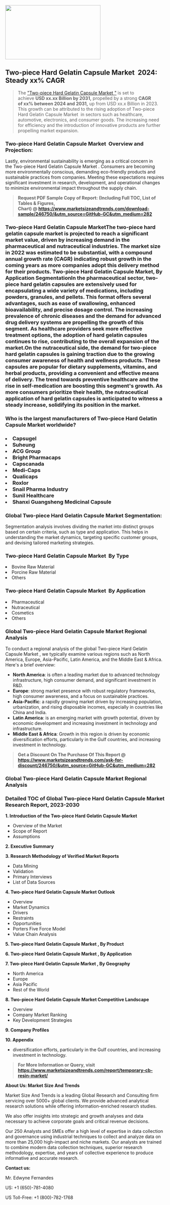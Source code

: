 <p><img class="alignnone size-medium wp-image-20088" src="https://ffe5etoiles.com/wp-content/uploads/2024/12/MST1-300x171.png" alt="" width="300" height="171" /></p><h2 id="ember46" class="ember-view reader-text-block__heading-2">Two-piece Hard Gelatin Capsule Market &nbsp;2024: Steady&nbsp;xx% CAGR</h2><blockquote id="ember47" class="ember-view reader-text-block__blockquote">The&nbsp;<a class="app-aware-link " href="https://www.marketsizeandtrends.com/download-sample/246750/&utm_source=GitHub-GC&utm_medium=282" target="_blank" data-test-app-aware-link="">"Two-piece Hard Gelatin Capsule Market "</a>&nbsp;is set to achieve&nbsp;<strong>USD&nbsp;xx.xx&nbsp;Billion by 2031,</strong>&nbsp;propelled by a strong&nbsp;<strong>CAGR of&nbsp;xx% between 2024 and 2031,</strong>&nbsp;up from USD xx.x Billion in 2023. This growth can be attributed to the rising adoption of&nbsp;Two-piece Hard Gelatin Capsule Market &nbsp;in sectors such as healthcare, automotive, electronics, and consumer goods. The increasing need for efficiency and the introduction of innovative products are further propelling market expansion.</blockquote><h3 id="ember48" class="ember-view reader-text-block__heading-3">Two-piece Hard Gelatin Capsule Market &nbsp;Overview and Projection:</h3><p id="ember49" class="ember-view reader-text-block__paragraph">Lastly, environmental sustainability is emerging as a critical concern in the&nbsp;Two-piece Hard Gelatin Capsule Market . Consumers are becoming more environmentally conscious, demanding eco-friendly products and sustainable practices from companies. Meeting these expectations requires significant investment in research, development, and operational changes to minimize environmental impact throughout the supply chain.</p><blockquote id="ember50" class="ember-view reader-text-block__blockquote"><strong>Request PDF Sample Copy of Report: (Including Full TOC, List of Tables &amp; Figures, Chart)&nbsp;@&nbsp;<strong><a href="https://www.marketsizeandtrends.com/download-sample/246750/&utm_source=GitHub-GC&utm_medium=282" target="_blank">https://www.marketsizeandtrends.com/download-sample/246750/&utm_source=GitHub-GC&utm_medium=282</a></strong></strong></blockquote><h3 class=""> Two-piece Hard Gelatin Capsule MarketThe two-piece hard gelatin capsule market is projected to reach a significant market value, driven by increasing demand in the pharmaceutical and nutraceutical industries. The market size in 2022 was estimated to be substantial, with a compound annual growth rate (CAGR) indicating robust growth in the coming years as more companies adopt this delivery method for their products. Two-piece Hard Gelatin Capsule Market, By Application SegmentationIn the pharmaceutical sector, two-piece hard gelatin capsules are extensively used for encapsulating a wide variety of medications, including powders, granules, and pellets. This format offers several advantages, such as ease of swallowing, enhanced bioavailability, and precise dosage control. The increasing prevalence of chronic diseases and the demand for advanced drug delivery systems are propelling the growth of this segment. As healthcare providers seek more effective treatment options, the adoption of hard gelatin capsules continues to rise, contributing to the overall expansion of the market.On the nutraceutical side, the demand for two-piece hard gelatin capsules is gaining traction due to the growing consumer awareness of health and wellness products. These capsules are popular for dietary supplements, vitamins, and herbal products, providing a convenient and effective means of delivery. The trend towards preventive healthcare and the rise in self-medication are boosting this segment's growth. As more consumers prioritize their health, the nutraceutical application of hard gelatin capsules is anticipated to witness a steady increase, solidifying its position in the market.</h3><h3 id="" class="">Who is the largest manufacturers of&nbsp;Two-piece Hard Gelatin Capsule Market worldwide?</h3><h3 class=""></Li><Li>Capsugel</Li><Li> Suheung</Li><Li> ACG Group</Li><Li> Bright Pharmacaps</Li><Li> Capscanada</Li><Li> Medi-Caps</Li><Li> Qualicaps</Li><Li> Roxlor</Li><Li> Snail Pharma Industry</Li><Li> Sunil Healthcare</Li><Li> Shanxi Guangsheng Medicinal Capsule</h3><h3 id="ember53" class="ember-view reader-text-block__heading-3">Global&nbsp;Two-piece Hard Gelatin Capsule Market Segmentation:</h3><p id="ember54" class="ember-view reader-text-block__paragraph">Segmentation analysis involves dividing the market into distinct groups based on certain criteria, such as type and application. This helps in understanding the market dynamics, targeting specific customer groups, and devising tailored marketing strategies.</p><h3 id="" class="">Two-piece Hard Gelatin Capsule Market &nbsp;By Type</h3><p></Li><Li>Bovine Raw Material</Li><Li> Porcine Raw Material</Li><Li> Others</p><h3 id="" class="">Two-piece Hard Gelatin Capsule Market &nbsp;By Application</h3><p class=""></Li><Li>Pharmaceutical</Li><Li> Nutraceutical</Li><Li> Cosmetics</Li><Li> Others</p><h3 id="ember62" class="ember-view reader-text-block__heading-3">Global Two-piece Hard Gelatin Capsule Market Regional Analysis</h3><p id="ember63" class="ember-view reader-text-block__paragraph">To conduct a regional analysis of the global Two-piece Hard Gelatin Capsule Market , we typically examine various regions such as North America, Europe, Asia-Pacific, Latin America, and the Middle East &amp; Africa. Here's a brief overview:</p><ul><li><strong>North America</strong>: is often a leading market due to advanced technology infrastructure, high consumer demand, and significant investment in R&amp;D.</li><li><strong>Europe</strong>: strong market presence with robust regulatory frameworks, high consumer awareness, and a focus on sustainable practices.</li><li><strong>Asia-Pacific</strong>: a rapidly growing market driven by increasing population, urbanization, and rising disposable incomes, especially in countries like China and India.</li><li><strong>Latin America</strong>: is an emerging market with growth potential, driven by economic development and increasing investment in technology and infrastructure.</li><li><strong>Middle East &amp; Africa</strong>: Growth in this region is driven by economic diversification efforts, particularly in the Gulf countries, and increasing investment in technology.</li></ul><blockquote id="ember61" class="ember-view reader-text-block__blockquote"><strong>Get a Discount On The Purchase Of This Report @ <strong><a href="https://html-cleaner.com/" target="">https://www.marketsizeandtrends.com/ask-for-discount/246750/&utm_source=GitHub-GC&utm_medium=282</a></strong></strong></blockquote><h3 id="ember62" class="ember-view reader-text-block__heading-3">Global Two-piece Hard Gelatin Capsule Market Regional Analysis</h3><h3 id="" class="">Detailed TOC of Global Two-piece Hard Gelatin Capsule Market Research Report, 2023-2030</h3><p id="" class=""><strong>1. Introduction of the Two-piece Hard Gelatin Capsule Market </strong></p><ul><li>Overview of the Market</li><li>Scope of Report</li><li>Assumptions</li></ul><p id="" class=""><strong>2. Executive Summary</strong></p><p id="" class=""><strong>3. Research Methodology of Verified Market Reports</strong></p><ul><li>Data Mining</li><li>Validation</li><li>Primary Interviews</li><li>List of Data Sources</li></ul><p id="" class=""><strong>4. Two-piece Hard Gelatin Capsule Market Outlook</strong></p><ul><li>Overview</li><li>Market Dynamics</li><li>Drivers</li><li>Restraints</li><li>Opportunities</li><li>Porters Five Force Model</li><li>Value Chain Analysis</li></ul><p id="" class=""><strong>5. Two-piece Hard Gelatin Capsule Market , By Product</strong></p><p id="" class=""><strong>6. Two-piece Hard Gelatin Capsule Market , By Application</strong></p><p id="" class=""><strong>7. Two-piece Hard Gelatin Capsule Market , By Geography</strong></p><ul><li>North America</li><li>Europe</li><li>Asia Pacific</li><li>Rest of the World</li></ul><p id="" class=""><strong>8. Two-piece Hard Gelatin Capsule Market Competitive Landscape</strong></p><ul><li>Overview</li><li>Company Market Ranking</li><li>Key Development Strategies</li></ul><p id="" class=""><strong>9. Company Profiles</strong></p><p id="" class=""><strong>10. Appendix</strong></p><ul><li>diversification efforts, particularly in the Gulf countries, and increasing investment in technology.</li></ul><blockquote id="ember65" class="ember-view reader-text-block__blockquote"><strong>For More Information or Query, visit <strong><strong><a href="https://html-cleaner.com/" target="">https://www.marketsizeandtrends.com/report/temporary-cb-resin-market/</a></strong></strong></strong></blockquote><p id="" class=""><strong>About Us: Market Size And Trends</strong></p><p id="" class="">Market Size And Trends is a leading Global Research and Consulting firm servicing over 5000+ global clients. We provide advanced analytical research solutions while offering information-enriched research studies.</p><p id="" class="">We also offer insights into strategic and growth analyses and data necessary to achieve corporate goals and critical revenue decisions.</p><p id="" class="">Our 250 Analysts and SMEs offer a high level of expertise in data collection and governance using industrial techniques to collect and analyze data on more than 25,000 high-impact and niche markets. Our analysts are trained to combine modern data collection techniques, superior research methodology, expertise, and years of collective experience to produce informative and accurate research.</p><p id="" class=""><strong>Contact us:</strong></p><p id="" class="">Mr. Edwyne Fernandes</p><p id="" class="">US: +1 (650)-781-4080</p><p id="" class="">US Toll-Free: +1 (800)-782-1768</p>
